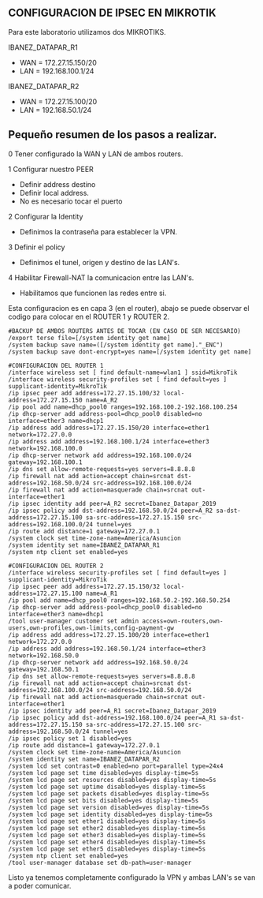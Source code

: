 ## CONFIGURACION DE IPSEC EN MIKROTIK

Para este laboratorio utilizamos dos MIKROTIKS. 

IBANEZ_DATAPAR_R1
* WAN = 172.27.15.150/20
* LAN = 192.168.100.1/24

IBANEZ_DATAPAR_R2
* WAN = 172.27.15.100/20
* LAN = 192.168.50.1/24

## Pequeño resumen de los pasos a realizar.

0 Tener configurado la WAN y LAN de ambos routers.

1 Configurar nuestro PEER
 - Definir address destino
 - Definir local address.
 - No es necesario tocar el puerto

2 Configurar la Identity
 - Definimos la contraseña para establecer la VPN.

3 Definir el policy
 - Definimos el tunel, origen y destino de las LAN's.

4 Habilitar Firewall-NAT la comunicacion entre las LAN's.
 - Habilitamos que funcionen las redes entre si.


Esta configuracion es en capa 3 (en el router), abajo se puede observar el codigo para colocar en el ROUTER 1 y ROUTER 2.

```
#BACKUP DE AMBOS ROUTERS ANTES DE TOCAR (EN CASO DE SER NECESARIO)
/export terse file=[/system identity get name]
/system backup save name=([/system identity get name]."_ENC")
/system backup save dont-encrypt=yes name=[/system identity get name]

#CONFIGURACION DEL ROUTER 1
/interface wireless set [ find default-name=wlan1 ] ssid=MikroTik
/interface wireless security-profiles set [ find default=yes ] supplicant-identity=MikroTik
/ip ipsec peer add address=172.27.15.100/32 local-address=172.27.15.150 name=A_R2
/ip pool add name=dhcp_pool0 ranges=192.168.100.2-192.168.100.254
/ip dhcp-server add address-pool=dhcp_pool0 disabled=no interface=ether3 name=dhcp1
/ip address add address=172.27.15.150/20 interface=ether1 network=172.27.0.0
/ip address add address=192.168.100.1/24 interface=ether3 network=192.168.100.0
/ip dhcp-server network add address=192.168.100.0/24 gateway=192.168.100.1
/ip dns set allow-remote-requests=yes servers=8.8.8.8
/ip firewall nat add action=accept chain=srcnat dst-address=192.168.50.0/24 src-address=192.168.100.0/24
/ip firewall nat add action=masquerade chain=srcnat out-interface=ether1
/ip ipsec identity add peer=A_R2 secret=Ibanez_Datapar_2019
/ip ipsec policy add dst-address=192.168.50.0/24 peer=A_R2 sa-dst-address=172.27.15.100 sa-src-address=172.27.15.150 src-address=192.168.100.0/24 tunnel=yes
/ip route add distance=1 gateway=172.27.0.1
/system clock set time-zone-name=America/Asuncion
/system identity set name=IBANEZ_DATAPAR_R1
/system ntp client set enabled=yes

#CONFIGURACION DEL ROUTER 2
/interface wireless security-profiles set [ find default=yes ] supplicant-identity=MikroTik
/ip ipsec peer add address=172.27.15.150/32 local-address=172.27.15.100 name=A_R1
/ip pool add name=dhcp_pool0 ranges=192.168.50.2-192.168.50.254
/ip dhcp-server add address-pool=dhcp_pool0 disabled=no interface=ether3 name=dhcp1
/tool user-manager customer set admin access=own-routers,own-users,own-profiles,own-limits,config-payment-gw
/ip address add address=172.27.15.100/20 interface=ether1 network=172.27.0.0
/ip address add address=192.168.50.1/24 interface=ether3 network=192.168.50.0
/ip dhcp-server network add address=192.168.50.0/24 gateway=192.168.50.1
/ip dns set allow-remote-requests=yes servers=8.8.8.8
/ip firewall nat add action=accept chain=srcnat dst-address=192.168.100.0/24 src-address=192.168.50.0/24
/ip firewall nat add action=masquerade chain=srcnat out-interface=ether1
/ip ipsec identity add peer=A_R1 secret=Ibanez_Datapar_2019
/ip ipsec policy add dst-address=192.168.100.0/24 peer=A_R1 sa-dst-address=172.27.15.150 sa-src-address=172.27.15.100 src-address=192.168.50.0/24 tunnel=yes
/ip ipsec policy set 1 disabled=yes
/ip route add distance=1 gateway=172.27.0.1
/system clock set time-zone-name=America/Asuncion
/system identity set name=IBANEZ_DATAPAR_R2
/system lcd set contrast=0 enabled=no port=parallel type=24x4
/system lcd page set time disabled=yes display-time=5s
/system lcd page set resources disabled=yes display-time=5s
/system lcd page set uptime disabled=yes display-time=5s
/system lcd page set packets disabled=yes display-time=5s
/system lcd page set bits disabled=yes display-time=5s
/system lcd page set version disabled=yes display-time=5s
/system lcd page set identity disabled=yes display-time=5s
/system lcd page set ether1 disabled=yes display-time=5s
/system lcd page set ether2 disabled=yes display-time=5s
/system lcd page set ether3 disabled=yes display-time=5s
/system lcd page set ether4 disabled=yes display-time=5s
/system lcd page set ether5 disabled=yes display-time=5s
/system ntp client set enabled=yes
/tool user-manager database set db-path=user-manager
```

Listo ya tenemos completamente configurado la VPN y ambas LAN's se van a poder comunicar.

